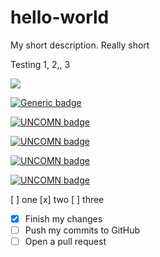 # hello-world
My short description.  Really short

Testing 1, 2,, 3

![](https://github.com/actions/hello-world/workflows/Greet%20Everyone/badge.svg)

[![Generic badge](https://img.shields.io/badge/<SUBJECT>-<STATUS>-<COLOR>.svg)](https://shields.io/)

[![UNCOMN badge](https://img.shields.io/badge/<UNCOMN>-<STATUS>-<COLOR>.svg)](https://shields.io/)

[![UNCOMN badge](https://img.shields.io/badge/<UNCOMN>-<Madeintheshade>-<COLOR>.svg)](https://shields.io/)

[![UNCOMN badge](https://img.shields.io/badge/<UNCOMN>-<Madeintheshade>-pink.svg)](https://shields.io/)

[![UNCOMN badge](https://img.shields.io/badge/UNCOMN-<Madeintheshade>-blue.svg)](https://shields.io/)



[ ] one
[x] two
[ ] three


- [x] Finish my changes
- [ ] Push my commits to GitHub
- [ ] Open a pull request
